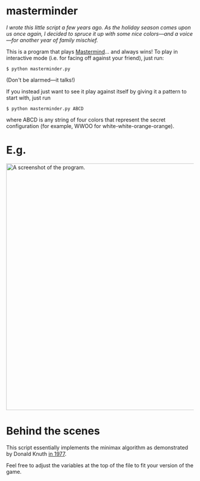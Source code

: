 masterminder
============

*I wrote this little script a few years ago. As the holiday season comes upon us once again, I decided to spruce it up with some nice colors—and a voice—for another year of family mischief.*

This is a program that plays [Mastermind](https://en.wikipedia.org/wiki/Mastermind_(board_game))... and always wins! To play in interactive mode
(i.e. for facing off against your friend), just run:

```
$ python masterminder.py
```

(Don't be alarmed—it talks!)

If you instead just want to see it play against itself by giving it a pattern
to start with, just run

```
$ python masterminder.py ABCD
```

where ABCD is any string of four colors that represent the secret configuration
(for example, WWOO for white-white-orange-orange).

E.g.
====
<img width="663" alt="A screenshot of the program." src="https://cloud.githubusercontent.com/assets/1410202/20872389/adca0270-ba63-11e6-93cc-a751ae487be8.png">

Behind the scenes
=================

This script essentially implements the minimax algorithm as demonstrated by Donald Knuth [in 1977](https://en.wikipedia.org/wiki/Mastermind_(board_game)#Five-guess_algorithm).

Feel free to adjust the variables at the top of the file to fit your version of the game.
